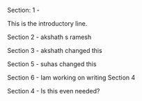 Section: 1 -


This is the introductory line.


Section 2 - akshath s ramesh

Section 3 - akshath changed this

Section 5 - suhas changed this

Section 6 - Iam working on writing Section 4


Section 4 - Is this even needed?
